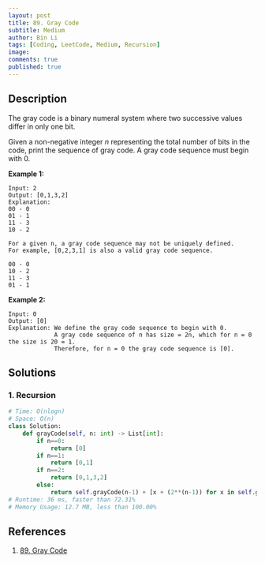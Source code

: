 ```yaml
---
layout: post
title: 89. Gray Code
subtitle: Medium
author: Bin Li
tags: [Coding, LeetCode, Medium, Recursion]
image: 
comments: true
published: true
---
```


## Description

The gray code is a binary numeral system where two successive values differ in only one bit.

Given a non-negative integer *n* representing the total number of bits in the code, print the sequence of gray code. A gray code sequence must begin with 0.

**Example 1:**

```
Input: 2
Output: [0,1,3,2]
Explanation:
00 - 0
01 - 1
11 - 3
10 - 2

For a given n, a gray code sequence may not be uniquely defined.
For example, [0,2,3,1] is also a valid gray code sequence.

00 - 0
10 - 2
11 - 3
01 - 1
```

**Example 2:**

```
Input: 0
Output: [0]
Explanation: We define the gray code sequence to begin with 0.
             A gray code sequence of n has size = 2n, which for n = 0 the size is 20 = 1.
             Therefore, for n = 0 the gray code sequence is [0].
```

## Solutions
### 1. Recursion

```python
# Time: O(nlogn)
# Space: O(n)
class Solution:
    def grayCode(self, n: int) -> List[int]:
        if n==0:
            return [0]
        if n==1:
            return [0,1]
        if n==2:
            return [0,1,3,2]
        else:
            return self.grayCode(n-1) + [x + (2**(n-1)) for x in self.grayCode(n-1)[::-1]]
# Runtime: 36 ms, faster than 72.31%
# Memory Usage: 12.7 MB, less than 100.00%
```

## References
1. [89. Gray Code](https://leetcode.com/problems/gray-code)